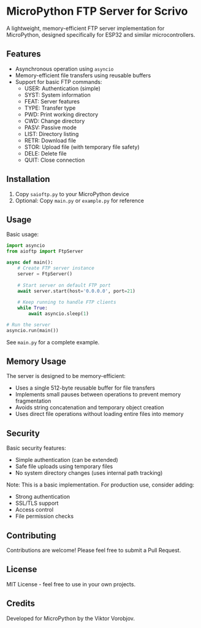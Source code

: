 # MicroPython FTP Server for Scrivo

A lightweight, memory-efficient FTP server implementation for MicroPython, designed specifically for ESP32 and similar microcontrollers.

## Features

- Asynchronous operation using `asyncio`
- Memory-efficient file transfers using reusable buffers
- Support for basic FTP commands:
  - USER: Authentication (simple)
  - SYST: System information
  - FEAT: Server features
  - TYPE: Transfer type
  - PWD: Print working directory
  - CWD: Change directory
  - PASV: Passive mode
  - LIST: Directory listing
  - RETR: Download file
  - STOR: Upload file (with temporary file safety)
  - DELE: Delete file
  - QUIT: Close connection

## Installation

1. Copy `saioftp.py` to your MicroPython device
2. Optional: Copy `main.py` or `example.py` for reference


## Usage

Basic usage:

```python
import asyncio
from aioftp import FtpServer

async def main():
    # Create FTP server instance
    server = FtpServer()
    
    # Start server on default FTP port
    await server.start(host='0.0.0.0', port=21)
    
    # Keep running to handle FTP clients
    while True:
        await asyncio.sleep(1)

# Run the server
asyncio.run(main())
```

See `main.py` for a complete example.

## Memory Usage

The server is designed to be memory-efficient:
- Uses a single 512-byte reusable buffer for file transfers
- Implements small pauses between operations to prevent memory fragmentation
- Avoids string concatenation and temporary object creation
- Uses direct file operations without loading entire files into memory

## Security

Basic security features:
- Simple authentication (can be extended)
- Safe file uploads using temporary files
- No system directory changes (uses internal path tracking)

Note: This is a basic implementation. For production use, consider adding:
- Strong authentication
- SSL/TLS support
- Access control
- File permission checks

## Contributing

Contributions are welcome! Please feel free to submit a Pull Request.

## License

MIT License - feel free to use in your own projects.

## Credits

Developed for MicroPython by the Viktor Vorobjov.
